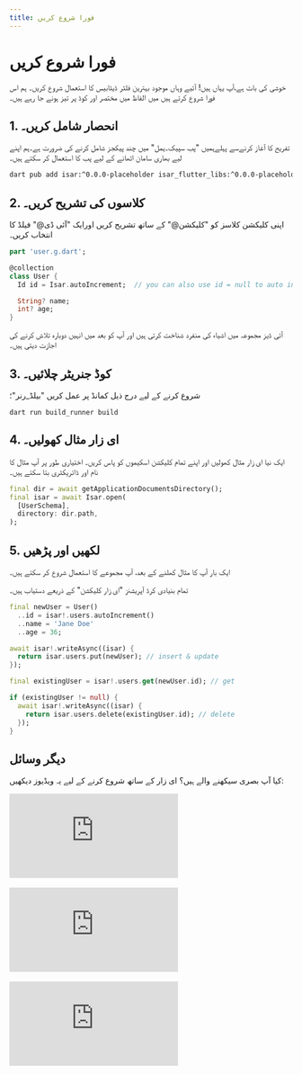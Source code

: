 ```yaml
---
title: فورا شروع کریں
---
```


  # فورا شروع کریں 

خوشی کی بات ہے،آپ یہاں ہیں! آئیے وہاں موجود بہترین فلٹر ڈیٹابیس کا استعمال شروع کریں۔
ہم اس فورا شروع کرتے ہیں میں الفاظ میں مختصر اور کوڈ پر تیز ہونے جا رہے ہیں۔

## 1. انحصار شامل کریں۔
تفریح کا آغاز کرنےسے پہلےہمیں "پب سپیک۔یمل" میں چند پیکجز شامل کرنے کی ضرورت ہے۔ہم اپنے لیے بھاری سامان اٹھانے کے لیے پب کا استعمال کر سکتے ہیں۔

```bash
dart pub add isar:^0.0.0-placeholder isar_flutter_libs:^0.0.0-placeholder --hosted-url=https://pub.isar-community.dev
```

## 2. کلاسوں کی تشریح کریں۔

اپنی کلیکشن کلاسز کو "کلیکشن@" کے ساتھ تشریح کریں اورایک "آئی ڈی@" فیلڈ کا انتخاب کریں۔

```dart
part 'user.g.dart';

@collection
class User {
  Id id = Isar.autoIncrement;  // you can also use id = null to auto increment

  String? name;
  int? age;
}
```

آئی ڈیز مجموعہ میں اشیاء کی منفرد شناخت کرتی ہیں اور آپ کو بعد میں انہیں دوبارہ تلاش کرنے کی اجازت دیتی ہیں۔

## 3. کوڈ جنریٹر چلائیں۔

شروع کرنے کے لیے درج ذیل کمانڈ پر عمل کریں "بیلڈ_رنر"؛

```
dart run build_runner build
```

## 4. ای زار مثال کھولیں۔

   ایک نیا ای زار مثال کھولیں اور اپنے تمام کلیکشن اسکیموں کو پاس کریں۔ اختیاری طور پر آپ مثال کا نام اور ڈائریکٹری بتا سکتے ہیں۔

```dart
final dir = await getApplicationDocumentsDirectory();
final isar = await Isar.open(
  [UserSchema],
  directory: dir.path,
);
```

## 5. لکھیں اور پڑھیں

ایک بار آپ کا مثال کھلنے کے بعد، آپ مجموعے کا استعمال شروع کر سکتے ہیں۔

  تمام بنیادی کرڈ آپریشنز "ای زار کلیکشن"  کے ذریعے دستیاب ہیں۔


```dart
final newUser = User()
  ..id = isar!.users.autoIncrement()
  ..name = 'Jane Doe'
  ..age = 36;

await isar!.writeAsync((isar) {
  return isar.users.put(newUser); // insert & update
});

final existingUser = isar!.users.get(newUser.id); // get

if (existingUser != null) {
  await isar!.writeAsync((isar) {
    return isar.users.delete(existingUser.id); // delete
  });
}
```

## دیگر وسائل

کیا آپ بصری سیکھنے والے ہیں؟ ای زار کے ساتھ شروع کرنے کے لیے یہ ویڈیوز دیکھیں:
<div class="video-block">
  <iframe max-width=100% height=auto src="https://www.youtube.com/embed/CwC9-a9hJv4" title="Isar Database" frameborder="0" allow="accelerometer; clipboard-write; encrypted-media; gyroscope; picture-in-picture" allowfullscreen></iframe>
</div>
<br>
<div class="video-block">
  <iframe max-width=100% height=auto src="https://www.youtube.com/embed/videoseries?list=PLKKf8l1ne4_hMBtRykh9GCC4MMyteUTyf" title="Isar Database" frameborder="0" allow="accelerometer; clipboard-write; encrypted-media; gyroscope; picture-in-picture" allowfullscreen></iframe>
</div>
<br>
<div class="video-block">
  <iframe max-width=100% height=auto src="https://www.youtube.com/embed/pdKb8HLCXOA " title="Isar Database" frameborder="0" allow="accelerometer; clipboard-write; encrypted-media; gyroscope; picture-in-picture" allowfullscreen></iframe>
</div>

